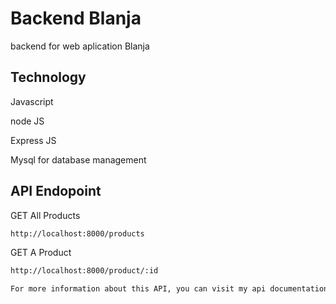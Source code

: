 # Backend Blanja

backend for web aplication Blanja

## Technology

Javascript

node JS

Express JS

Mysql for database management


## API Endopoint

GET All Products

```sh
http://localhost:8000/products
```

GET A Product

```sh
http://localhost:8000/product/:id
```

```sh
For more information about this API, you can visit my api documentation on https://documenter.getpostman.com/view/12314857/TVewY4G8
```